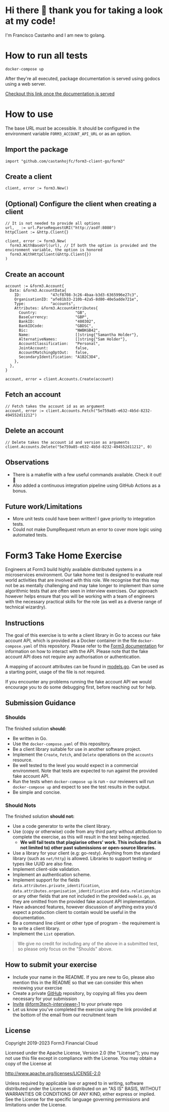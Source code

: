 # Hi there 👋 thank you for taking a look at my code!

I'm Francisco Castanho and I am new to golang.

# How to run all tests

```
docker-compose up
```

After they're all executed, package documentation is served using godocs using a web server.

[Checkout this link once the documentation is served](http://localhost:6060/pkg/github.com/castanhojfc/form3-client-go/form3/)

# How to use

The base URL must be accessible. It should be configured in the environment variable `FORM3_ACCOUNT_API_URL` or as an option.

## Import the package
```
import "github.com/castanhojfc/form3-client-go/form3"
```

## Create a client
```
client, error := form3.New()
```

## (Optional) Configure the client when creating a client
```
// It is not needed to provide all options
url, _ := url.ParseRequestURI("http://asdf:8080")
httpClient := &http.Client{}

client, error := form3.New(
  form3.WithBaseUrl(url), // If both the option is provided and the environment variable, the option is honored
  form3.WithHttpClient(&http.Client{})
)
```

## Create an account
```
account := &form3.Account{
  Data: &form3.AccountData{
    ID:             "47cf8708-3c26-4baa-b3d3-6365996e27c3",
    OrganisationID: "afe81b33-210b-42a5-8d80-40e5adde721e",
    Type:           "accounts",
    Attributes: &form3.AccountAttributes{
      Country:                 "GB",
      BaseCurrency:            "GBP",
      BankID:                  "400302",
      BankIDCode:              "GBDSC",
      Bic:                     "NWBKGB42",
      Name:                    []string{"Samantha Holder"},
      AlternativeNames:        []string{"Sam Holder"},
      AccountClassification:   "Personal",
      JointAccount:            false,
      AccountMatchingOptOut:   false,
      SecondaryIdentification: "A1B2C3D4",
    },
  },
}

account, error = client.Accounts.Create(account)
```

## Fetch an account
```
// Fetch takes the account id as an argument
account, error := client.Accounts.Fetch("5e759a85-e632-4b5d-8232-494552d11212")
```

## Delete an account
```
// Delete takes the account id and version as arguments
client.Accounts.Delete("5e759a85-e632-4b5d-8232-494552d11212", 0)
```

## Observations
  - There is a makefile with a few useful commands available. Check it out! :partying_face:
  - Also added a continuous integration pipeline using GitHub Actions as a bonus.

## Future work/Limitations
 - More unit tests could have been written! I gave priority to integration tests.
 - Could not make DumpRequest return an error to cover more logic using automated tests.

# Form3 Take Home Exercise

Engineers at Form3 build highly available distributed systems in a microservices environment. Our take home test is designed to evaluate real world activities that are involved with this role. We recognise that this may not be as mentally challenging and may take longer to implement than some algorithmic tests that are often seen in interview exercises. Our approach however helps ensure that you will be working with a team of engineers with the necessary practical skills for the role (as well as a diverse range of technical wizardry). 

## Instructions
The goal of this exercise is to write a client library in Go to access our fake account API, which is provided as a Docker
container in the file `docker-compose.yaml` of this repository. Please refer to the
[Form3 documentation](https://www.api-docs.form3.tech/api/tutorials/getting-started/create-an-account) for information on how to interact with the API. Please note that the fake account API does not require any authorisation or authentication.

A mapping of account attributes can be found in [models.go](./models.go). Can be used as a starting point, usage of the file is not required.

If you encounter any problems running the fake account API we would encourage you to do some debugging first,
before reaching out for help.

## Submission Guidance

### Shoulds

The finished solution **should:**
- Be written in Go.
- Use the `docker-compose.yaml` of this repository.
- Be a client library suitable for use in another software project.
- Implement the `Create`, `Fetch`, and `Delete` operations on the `accounts` resource.
- Be well tested to the level you would expect in a commercial environment. Note that tests are expected to run against the provided fake account API.
- Run the tests when `docker-compose up` is run - our reviewers will run `docker-compose up` and expect to see the test results in the output.
- Be simple and concise.

### Should Nots

The finished solution **should not:**
- Use a code generator to write the client library.
- Use (copy or otherwise) code from any third party without attribution to complete the exercise, as this will result in the test being rejected.
    - **We will fail tests that plagiarise others' work. This includes (but is not limited to) other past submissions or open-source libraries.**
- Use a library for your client (e.g: go-resty). Anything from the standard library (such as `net/http`) is allowed. Libraries to support testing or types like UUID are also fine.
- Implement client-side validation.
- Implement an authentication scheme.
- Implement support for the fields `data.attributes.private_identification`, `data.attributes.organisation_identification`
  and `data.relationships` or any other fields that are not included in the provided `models.go`, as they are omitted from the provided fake account API implementation.
- Have advanced features, however discussion of anything extra you'd expect a production client to contain would be useful in the documentation.
- Be a command line client or other type of program - the requirement is to write a client library.
- Implement the `List` operation.
> We give no credit for including any of the above in a submitted test, so please only focus on the "Shoulds" above.

## How to submit your exercise

- Include your name in the README. If you are new to Go, please also mention this in the README so that we can consider this when reviewing your exercise
- Create a private [GitHub](https://help.github.com/en/articles/create-a-repo) repository, by copying all files you deem necessary for your submission
- [Invite](https://help.github.com/en/articles/inviting-collaborators-to-a-personal-repository) [@form3tech-interviewer-1](https://github.com/form3tech-interviewer-1) to your private repo
- Let us know you've completed the exercise using the link provided at the bottom of the email from our recruitment team

## License

Copyright 2019-2023 Form3 Financial Cloud

Licensed under the Apache License, Version 2.0 (the "License"); you may not use this file except in compliance with the License.
You may obtain a copy of the License at

http://www.apache.org/licenses/LICENSE-2.0

Unless required by applicable law or agreed to in writing, software distributed under the License is distributed on an "AS IS" BASIS, WITHOUT WARRANTIES OR CONDITIONS OF ANY KIND, either express or implied. See the License for the specific language governing permissions and limitations under the License.
